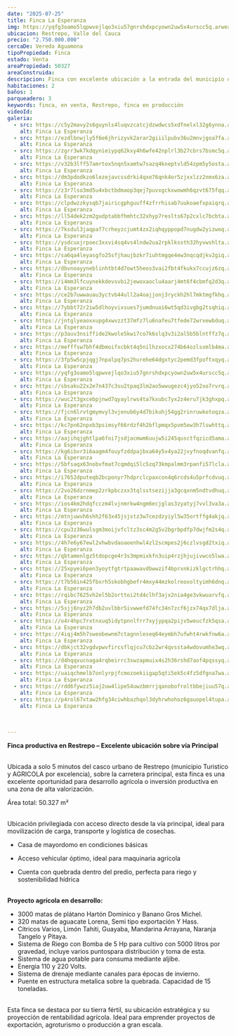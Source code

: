 ```yaml
---
date: "2025-07-25"
title: Finca La Esperanza
img: https://yqfg3oamo5lqpwvejlqo3xiu57gnrshdxpcyown2uw5x4urscc5q.arweave.net/xAptuAx3VwfapErg7d0U78zYyOO7xYdZuqW7flIyELs
ubicacion: Restrepo, Valle del Cauca
precio: "2.750.000.000"
cercaDe: Vereda Aguamona
tipoPropiedad: Finca
estado: Venta
areaPropiedad: 50327
areaConstruida: 
descripcion: Finca con excelente ubicación a la entrada del municipio de Restrepo Valle, con proyecto agricola de aguacate y platano en producción. 
habitaciones: 2
baños: 1
parqueadero: 3
keywords: finca, en venta, Restrepo, finca en producción
videoId: 
galeria:
  - src: https://c5y2mavy2s6guynls4luqvzcatcjdzwdwcs5xdfnelxl32g6ynna.arweave.net/F3GmArjUvGphq5cXSFciBMSR5sOwpduMrSLuvejew1o
    alt: Finca La Esperanza
  - src: https://ezdlbnwjly5f6e6jhrizyvk2arar2giiilpubv36u2mnvjgoa7fa.arweave.net/JkawtsleOl8TyTxRnFVaBEEdGQhC30DXfqaY2qTOB8o
    alt: Finca La Esperanza
  - src: https://zgrr3wk7kdqynieiypq62kxy4h6wfe42nplrl3b27cbrs7bsmc5q.arweave.net/yaMd2V9Q4YagiMPh7Sr44f1ik5pr1xXsOviDGXwyYLs
    alt: Finca La Esperanza
  - src: https://v32b3lff57amrtox5nqn5xamtw7sazq4kneptvld54zpm5y5osta.arweave.net/rvQdrKXvwMjN1-tg3twMnb8gZhxTSPnVY-8y9ncddKY
    alt: Finca La Esperanza
  - src: https://dm3pdodkzo6lezejavcssdrki4qxe76qnk4or5zjxxlzz2nmx6za.arweave.net/GzbxuGrLvLJkiQVFKQ4qRyFyf9BquOj3Kb3XnOmsv7I
    alt: Finca La Esperanza
  - src: https://z3r7lso3md5u4xbctbdmaop3qej7puvxgckxwowmh6qzvt675fqq.arweave.net/zuP1ydtg-05cIphGwDn7gRP30rcwlXs6zD-hms_f6WE
    alt: Finca La Esperanza
  - src: https://clpdwzzkysqb7jairicgphguuff4zfrrhisab7uukoaefxpaiqrq.arweave.net/Et47ZyrEoB-kCIoEZ5zUoUvMljE6JAD-lFOAQt3gRCM
    alt: Finca La Esperanza
  - src: https://ll54dek2zm2gudptabbfhmhtc32xhyp7reslts67p2cxlc7bcbta.arweave.net/WvvBkVrLNGoN8wBCU7DzFvVz4f-JJLnL336FdYvhEGY
    alt: Finca La Esperanza
  - src: https://7ksdul3jaqpaf7crheyzcjumt4zx2iqhqyppopd7nugdw2yizwoq.arweave.net/-qQ6L2kEHgL8UTkxkSaMnzN9IgeGHvc8f20MO2sIzZ0
    alt: Finca La Esperanza
  - src: https://ysdcuxjrpoec3xxvi4sq4vs4lndw2ua2rpklkssth32hyvwshlta.arweave.net/xIYqXTF7iC3e9UclDlZcW0dtUBqL1LVKUz70fFbSOuY
    alt: Finca La Esperanza
  - src: https://sa6qa4leyasgfo25sfjhaujbzkr7iuhtmgqe4ew3nqcqdjkv2giq.arweave.net/kD0AcWTAJGK7XZFScFEhyqP0UPNhoE4S22wFAaVV0ZE
    alt: Finca La Esperanza
  - src: https://dbvnoayyneblinhtbt4d7owt5heos3vai2fbt4fkukx7ccujz6zq.arweave.net/GGrXAxhpArQ08wz4P7rT6cjpbqBGihnwqqKv8QqJz7M
    alt: Finca La Esperanza
  - src: https://i4mm3lfcuynekkdevsvbi2jewoxaoclu4aarj4mt6f4cbmfq2d3q.arweave.net/RxjNrKKmGkUoZKyqFGkks64HCXTgARTxk_F4ILCw0Pc
    alt: Finca La Esperanza
  - src: https://ce2b7uwwauau3yctvb44ull2a4oajjonj3ryckh2hl7mktmgfkhq.arweave.net/ETQf0tYFAU3gU6h5yi16BxwEpc1O44Eo-jr-xU2GKo8
    alt: Finca La Esperanza
  - src: https://7ybbt72r2iw5dlhoyvixsues7jumdnuoi6wt5qd3ivgbg2tsqhiq.arweave.net/_gIZ_1HSLdGs7sVReVCS-mjBto5HrT7Ae0VME2pygdE
    alt: Finca La Esperanza
  - src: https://jntglyeaoxxupg4xwvzzt37mfz7lu6nafeu7tfede72wrxewbduq.arweave.net/S2Zl4IB170ebl7Vzme_sLn66eaApKfmUgyf1aNyWCOk
    alt: Finca La Esperanza
  - src: https://p3auv3nsiffide2kwole5kwi7co7k6slq3v3i2al5b5blntffz7q.arweave.net/fsFK7bJBSoGTSrOWTqrI-J31ekuG67RoC-h6FbZlLn8
    alt: Finca La Esperanza
  - src: https://mefffsw7bhf4dbmoifxcbkt4q5nilhzxocx274b64ozlsxmlb4ma.arweave.net/YQpSyt8Jy8GFjkFuIKp8h1qFnzdwr6_wPuOyuV2LDxg
    alt: Finca La Esperanza
  - src: https://3fp5w5cpjqgj7npalpq7ps2hurehe64dgxtyc2pemd3fpoftxqyq.arweave.net/2V_bdE9MDJ-14Fvh98tHpEhye4M154Fp5GD2V7izvDE
    alt: Finca La Esperanza
  - src: https://yqfg3oamo5lqpwvejlqo3xiu57gnrshdxpcyown2uw5x4urscc5q.arweave.net/xAptuAx3VwfapErg7d0U78zYyOO7xYdZuqW7flIyELs
    alt: Finca La Esperanza
  - src: https://sbsaku22x2e7n437c3su2tpaq3lm2ao5wwugezc4jyo52xo7rvrq.arweave.net/kGQFU1q-ifbzfxblTU3ghtbNAd21qGJkXE4d3V3fjWM
    alt: Finca La Esperanza
  - src: https://wuc2t3gxcebpjnwd7qyaylrws4ta7kxubc7yx2z4eru7jk3ghxpq.arweave.net/tQWp7NcRAvS2w_wwDC42lyYPqvQIv4vrPCRp9KtmPd8
    alt: Finca La Esperanza
  - src: https://fjcn6lrvtgmymvyl3vjenub6y4d7bikuhj54gg2rinruwkotoqza.arweave.net/KkTfLjWZmYZXC91SRtA-xwfwoVQ6e8MbUUNjSynTdDI
    alt: Finca La Esperanza
  - src: https://kc7pn62npxb3psimsyf66rdzf4h2bflpmqx5pvm5ew3h7lswhttq.arweave.net/UL72-019w7fJDJYL70R5Lw-glW9kL9fVnSW2f65WPOc
    alt: Finca La Esperanza
  - src: https://aajihqjghtlpa6foi7jsdjacmwm6uujw5i245qusctfqzicd5ama.arweave.net/ABKDwSY81vB4rkfTIaQCZZnqUTbqNc7CkhTLDKBD6Bg
    alt: Finca La Esperanza
  - src: https://kg6ibvr3i6aagm4fouyfzddpajbxa64y5v4ya22jvyfnoqdvanfq.arweave.net/UbyA1jtHgAMzhXUwXIxvAkNwe5jteYBrSa4K10B1A0s
    alt: Finca La Esperanza
  - src: https://5bfsaqx63nobvfmat7cqmdqi5lc5zq73kmpalmm3rpanfi57lcla.arweave.net/6EsgQv7bXBqVgJ_FBg4I6sXcw_tTHgWxm4vA0qO_WJY
    alt: Finca La Esperanza
  - src: https://i7652dputeqb2bcponyr7hdprclcpaxcon4q6rcds4u5prfcdvuq.arweave.net/R_3dDfSZIB0ET3NxH5xviJYnguJzeQ9EQ5cp18SiHWk
    alt: Finca La Esperanza
  - src: https://2vo26dzrnmep2zrkpbczxx3tqlsstsezijja3gcqxnm5ndtvdhuq.arweave.net/1V2vDzFrCP1mKnhFm99zguUpyJlCUg2YULtZ1o51Gek
    alt: Finca La Esperanza
  - src: https://ios4km2hdqfcczm4lvjnmrkw4ngm6ecjglas3zyatyj7vvl3va3a.arweave.net/Q6XFM0ccCiFlnF1S1kVW40zPEEkywS3nAJ4T-tV7qDY
    alt: Finca La Esperanza
  - src: https://mtnjuwvh6shh2f63x45jsjstz3w7cezdzyiyl5w35ortffg4akjq.arweave.net/ZNqaWqf0jn0X2786mSZTzu3xEyPOEYX22-ujMpTcApM
    alt: Finca La Esperanza
  - src: https://cpu3z36wulsgm3moijvfcltz3sc4m2g5v2bgrbpdfp7dwjfm2s4q.arweave.net/E-m879ai5GZtjkJqUS553IXGaN2ugmiF4yv-OySs1Lk
    alt: Finca La Esperanza
  - src: https://4h7e6y67ewl2vhwbvdaoaoenhwl4zl2scmpes2j6czlvsgd2txiq.arweave.net/4f5PY98ll6qewajA4DiNPZfMr1ITHklpPhZXWRh6ndE
    alt: Finca La Esperanza
  - src: https://qbtamenlgz5tdopcge4r3s3mpmixkfn3uip4rzjhjujivwco5lwa.arweave.net/gGYGEas2ezG54jE5HctsexF1FbuiH8jlJ00SithO6uw
    alt: Finca La Esperanza
  - src: https://25xpyei6pen3yoytfgtrtpaawavdbwwzif4bprxnkizklgctrhhq.arweave.net/1278ER55G7w7EymnGbwAsCow2tlBeBfG7VIypZhTic8
    alt: Finca La Esperanza
  - src: https://t7b56in425fbxrh5skobhgbefr4mxy44mzkolreoxoltyimh6dnq.arweave.net/n8PfIbzXShvE_ZKcE5gkLHjL45xmVOXEjruXPCGH8Ns
    alt: Finca La Esperanza
  - src: https://rqibc7625vh2el5b2orttoi2td4clhf3ajx2nia4ge3vkwuarvfq.arweave.net/jBARf9rtT6IvodOjObkamPglnLsCb6agHDE3VVqAjUs
    alt: Finca La Esperanza
  - src: https://5sjj6nyz2h7db2uvlbbr5ivwwefd74fc34n7zcf6jzx74qx7dlja.arweave.net/7JKfNxnR_jDqlVhDHqK2sQo_8KLfG_yIvk5v_kL_GtI
    alt: Finca La Esperanza
  - src: https://o4r4hpc7rxtnxuq5idytpnnlfrr7xyjypqa2pijv5weucfzk5qsa.arweave.net/dyPDvF-N5tvSHUDxN7WrLGP74Th8AaehNe2JQRcq7CQ
    alt: Finca La Esperanza
  - src: https://4iqj4m5h7sweobewnm7ctagnnleseq64eymbh7ufwht4rwkfnw6a.arweave.net/4iCeM6f8rEcElms-KYDNaskiQ9wmGBP-hbHnyNlFbbw
    alt: Finca La Esperanza
  - src: https://dbkjct32vgdvpwvfircsflqjcu7cbz2wr4qvssta4wdovumhe3wq.arweave.net/GFSRT3qph1fapURFIq4JFT4g51aPIVlKYOWG6tGHJu0
    alt: Finca La Esperanza
  - src: https://d4hqqvucnaga4rqbeirrc3swzapmuix4s2h36rshd7aof4pqssyq.arweave.net/Hw8IVoJoDA5GASIjEW5WyB7KIvyWj79GRx_A4vHwlLE
    alt: Finca La Esperanza
  - src: https://uaiqchmelb7onlyrpjfcmozoekiigap5qti5ek5c4fz5dfgna7wa.arweave.net/oBEBHYRYfuavEXpKJjsuIpCDAf2E0dIrouFz0ZTNB-w
    alt: Finca La Esperanza
  - src: https://rdd6fywzz5iaj2uw4lipe54uwzbmrrjqanobofroltbbejiuu57q.arweave.net/iMfi4tnPUATqluLQ8neUtkLIxTADXBcWLlzCEiUUp38
    alt: Finca La Esperanza
  - src: https://p4rol67xtaw2hfg34ciwhbazhqol3dyhrwhohoz6gauopel4tupa.arweave.net/fyLl-_eYLaOU2-CRY4QZPBy9jweNjuO7PjAo55F8nR4
    alt: Finca La Esperanza
  
  
 
---
```



**Finca productiva en Restrepo – Excelente ubicación sobre vía Principal** <br><br>

Ubicada a solo 5 minutos del casco urbano de Restrepo (municipio Turistico y AGRICOLA por excelencia), sobre la carretera principal, esta finca es una excelente oportunidad para desarrollo agrícola o inversión productiva en una zona de alta valorización.<br>

Área total: 50.327 m² <br><br>

Ubicación privilegiada con acceso directo desde la vía principal, ideal para movilización de carga, transporte y logística de cosechas.<br>

- Casa de mayordomo en condiciones básicas

- Acceso vehicular óptimo, ideal para maquinaria agrícola

- Cuenta con quebrada dentro del predio, perfecta para riego y sostenibilidad hídrica <br><br>

**Proyecto agrícola en desarrollo:**

- 3000 matas de plátano Hartón Dominico y Banano Gros Michel.
- 320 matas de aguacate Lorena, Semi tipo exportación Y Hass.
- Cítricos Varios, Limón Tahiti, Guayaba, Mandarina Arrayana, Naranja Tangelo y Pitaya.
- Sistema de Riego con Bomba de 5 Hp para cultivo con 5000 litros por gravedad, incluye varios puntospara distribución y toma de esta.
- Sistema de agua potable para consuma mediante aljibe.
- Energia 110 y 220 Volts.
- Sistema de drenaje mediante canales para épocas de invierno. 
- Puente en estructura metalica sobre la quebrada. Capacidad de 15 toneladas. <br><br> 

Esta finca se destaca por su tierra fértil, su ubicación estratégica y su proyección de rentabilidad agrícola. Ideal para emprender proyectos de exportación, agroturismo o producción a gran escala.<br><br>

